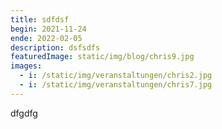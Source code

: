 ```yaml
---
title: sdfdsf
begin: 2021-11-24
ende: 2022-02-05
description: dsfsdfs
featuredImage: static/img/blog/chris9.jpg
images:
  - i: /static/img/veranstaltungen/chris2.jpg
  - i: /static/img/veranstaltungen/chris7.jpg
---
```

dfgdfg